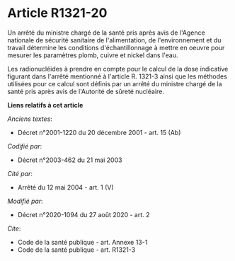 # Article R1321-20

Un arrêté du ministre chargé de la santé pris après avis de l'Agence nationale de sécurité sanitaire de l'alimentation, de
l'environnement et du travail détermine les conditions d'échantillonnage à mettre en oeuvre pour mesurer les paramètres
plomb, cuivre et nickel dans l'eau.

Les radionucléides à prendre en compte pour le calcul de la dose indicative figurant dans l'arrêté mentionné à l'article R.
1321-3  ainsi que les méthodes utilisées pour ce calcul sont définis par un arrêté du ministre chargé de la santé pris après
avis de l'Autorité de sûreté nucléaire.

**Liens relatifs à cet article**

_Anciens textes_:

  - Décret n°2001-1220 du 20 décembre 2001 - art. 15 (Ab)

_Codifié par_:

  - Décret n°2003-462 du 21 mai 2003

_Cité par_:

  - Arrêté du 12 mai 2004 - art. 1 (V)

_Modifié par_:

  - Décret n°2020-1094 du 27 août 2020 - art. 2

_Cite_:

  - Code de la santé publique - art. Annexe 13-1
  - Code de la santé publique - art. R1321-3
